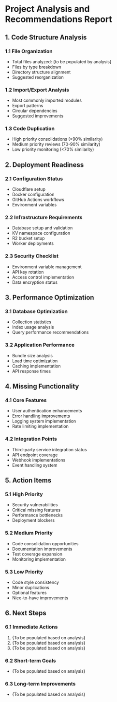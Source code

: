 # Project Analysis and Recommendations Report

## 1. Code Structure Analysis

### 1.1 File Organization

- Total files analyzed: {to be populated by analysis}
- Files by type breakdown
- Directory structure alignment
- Suggested reorganization

### 1.2 Import/Export Analysis

- Most commonly imported modules
- Export patterns
- Circular dependencies
- Suggested improvements

### 1.3 Code Duplication

- High priority consolidations (>90% similarity)
- Medium priority reviews (70-90% similarity)
- Low priority monitoring (<70% similarity)

## 2. Deployment Readiness

### 2.1 Configuration Status

- Cloudflare setup
- Docker configuration
- GitHub Actions workflows
- Environment variables

### 2.2 Infrastructure Requirements

- Database setup and validation
- KV namespace configuration
- R2 bucket setup
- Worker deployments

### 2.3 Security Checklist

- Environment variable management
- API key rotation
- Access control implementation
- Data encryption status

## 3. Performance Optimization

### 3.1 Database Optimization

- Collection statistics
- Index usage analysis
- Query performance recommendations

### 3.2 Application Performance

- Bundle size analysis
- Load time optimization
- Caching implementation
- API response times

## 4. Missing Functionality

### 4.1 Core Features

- User authentication enhancements
- Error handling improvements
- Logging system implementation
- Rate limiting implementation

### 4.2 Integration Points

- Third-party service integration status
- API endpoint coverage
- Webhook implementations
- Event handling system

## 5. Action Items

### 5.1 High Priority

- Security vulnerabilities
- Critical missing features
- Performance bottlenecks
- Deployment blockers

### 5.2 Medium Priority

- Code consolidation opportunities
- Documentation improvements
- Test coverage expansion
- Monitoring implementation

### 5.3 Low Priority

- Code style consistency
- Minor duplications
- Optional features
- Nice-to-have improvements

## 6. Next Steps

### 6.1 Immediate Actions

1. {To be populated based on analysis}
2. {To be populated based on analysis}
3. {To be populated based on analysis}

### 6.2 Short-term Goals

- {To be populated based on analysis}

### 6.3 Long-term Improvements

- {To be populated based on analysis}

